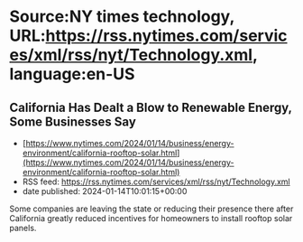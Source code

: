 # Source:NY times technology, URL:https://rss.nytimes.com/services/xml/rss/nyt/Technology.xml, language:en-US

## California Has Dealt a Blow to Renewable Energy, Some Businesses Say
 - [https://www.nytimes.com/2024/01/14/business/energy-environment/california-rooftop-solar.html](https://www.nytimes.com/2024/01/14/business/energy-environment/california-rooftop-solar.html)
 - RSS feed: https://rss.nytimes.com/services/xml/rss/nyt/Technology.xml
 - date published: 2024-01-14T10:01:15+00:00

Some companies are leaving the state or reducing their presence there after California greatly reduced incentives for homeowners to install rooftop solar panels.

